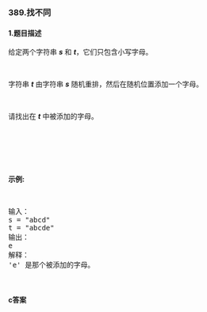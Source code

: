 ### 389.找不同

#### 1.题目描述

<p>给定两个字符串 <em><strong>s</strong></em> 和 <em><strong>t</strong></em>，它们只包含小写字母。</p><br/><p>字符串&nbsp;<strong><em>t</em></strong>&nbsp;由字符串&nbsp;<strong><em>s</em></strong>&nbsp;随机重排，然后在随机位置添加一个字母。</p><br/><p>请找出在 <em><strong>t</strong></em> 中被添加的字母。</p><br/><p>&nbsp;</p><br/><p><strong>示例:</strong></p><br/><pre>输入：<br/>s = &quot;abcd&quot;<br/>t = &quot;abcde&quot;<br/>输出：<br/>e<br/>解释：<br/>&#39;e&#39; 是那个被添加的字母。<br/></pre><br/>

#### c答案

```c

